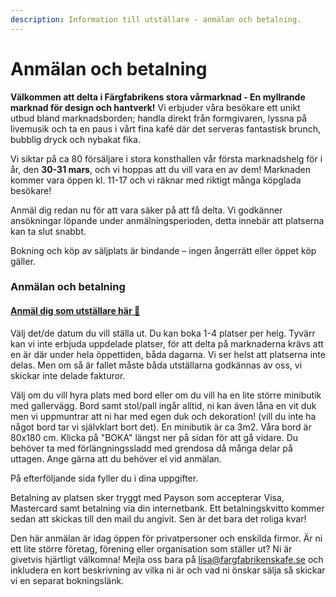 ```yaml
---
description: Information till utställare - anmälan och betalning.
---
```


# Anmälan och betalning

**Välkommen att delta i Färgfabrikens stora vårmarknad - En myllrande marknad för design och hantverk!** Vi erbjuder våra besökare ett unikt utbud bland marknadsborden; handla direkt från formgivaren, lyssna på livemusik och ta en paus i vårt fina kafé där det serveras fantastisk brunch, bubblig dryck och nybakat fika.

Vi siktar på ca 80 försäljare i stora konsthallen vår första marknadshelg för i år, den **30-31 mars**, och vi hoppas att du vill vara en av dem! Marknaden kommer vara öppen kl. 11-17 och vi räknar med riktigt många köpglada besökare!

Anmäl dig redan nu för att vara säker på att få delta. Vi godkänner ansökningar löpande under anmälningsperioden, detta innebär att platserna kan ta slut snabbt.

Bokning och köp av säljplats är bindande – ingen ångerrätt eller öppet köp gäller.

### Anmälan och betalning

#### [Anmäl dig som utställare här 🙌](http://simplesignup.se/event/146105-faergfabrikens-marknad)

Välj det/de datum du vill ställa ut. Du kan boka 1-4 platser per helg. Tyvärr kan vi inte erbjuda uppdelade platser, för att delta på marknaderna krävs att en är där under hela öppettiden, båda dagarna. Vi ser helst att platserna inte delas. Men om så är fallet måste båda utställarna godkännas av oss, vi skickar inte delade fakturor.

Välj om du vill hyra plats med bord eller om du vill ha en lite större minibutik med gallervägg. Bord samt stol/pall ingår alltid, ni kan även låna en vit duk men vi uppmuntrar att ni har med egen duk och dekoration! \(vill du inte ha något bord tar vi självklart bort det\). En minibutik är ca 3m2. Våra bord är 80x180 cm. Klicka på "BOKA" längst ner på sidan för att gå vidare. Du behöver ta med förlängningssladd med grendosa då många delar på uttagen. Ange gärna att du behöver el vid anmälan.

På efterföljande sida fyller du i dina uppgifter.

Betalning av platsen sker tryggt med Payson som accepterar Visa, Mastercard samt betalning via din internetbank. Ett betalningskvitto kommer sedan att skickas till den mail du angivit. Sen är det bara det roliga kvar!

Den här anmälan är idag öppen för privatpersoner och enskilda firmor. Är ni ett lite större företag, förening eller organisation som ställer ut? Ni är givetvis hjärtligt välkomna! Mejla oss bara på [lisa@fargfabrikenskafe.se](mailto:lisa@fargfabrikenskafe.se) och inkludera en kort beskrivning av vilka ni är och vad ni önskar sälja så skickar vi en separat bokningslänk.

